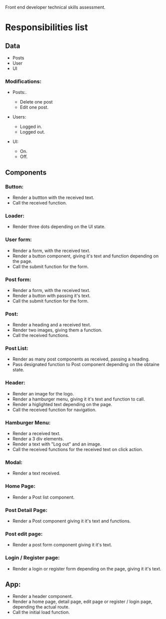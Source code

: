 Front end developer technical skills assessment.

# Responsibilities list

## Data

- Posts
- User
- UI

### Modifications:

- Posts:.

  - Delete one post
  - Edit one post.

- Users:

  - Logged in.
  - Logged out.

- UI:
  - On.
  - Off.

## Components

### Button:

- Render a buttton with the received text.
- Call the received function.

### Loader:

- Render three dots depending on the UI state.

### User form:

- Render a form, with the received text.
- Render a button component, giving it's text and function depending on the page.
- Call the submit function for the form.

### Post form:

- Render a form, with the received text.
- Render a button with passing it's text.
- Call the submit function for the form.

### Post:

- Render a heading and a received text.
- Render two images, giving them a function.
- Call the received functions.

### Post List:

- Render as many post components as received, passing a heading.
- Pass designated function to Post component depending on the obtaine state.

### Header:

- Render an image for the logo.
- Render a hamburger menu, giving it it's text and function to call.
- Render a higlighted text depending on the page.
- Call the received function for navigation.

### Hamburger Menu:

- Render a received text.
- Render a 3 div elements.
- Render a text with "Log out" and an image.
- Call the received functions for the received text on click action.

### Modal:

- Render a text received.

### Home Page:

- Render a Post list component.

### Post Detail Page:

- Render a Post component giving it it's text and functions.

### Post edit page:

- Render a post form component giving it it's text.

### Login / Register page:

- Render a login or register form depending on the page, giving it it's text.

## App:

- Render a header component.
- Render a home page, detail page, edit page or register / login page, depending the actual route.
- Call the initial load function.
